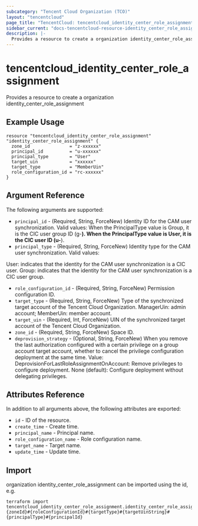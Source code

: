 ```yaml
---
subcategory: "Tencent Cloud Organization (TCO)"
layout: "tencentcloud"
page_title: "TencentCloud: tencentcloud_identity_center_role_assignment"
sidebar_current: "docs-tencentcloud-resource-identity_center_role_assignment"
description: |-
  Provides a resource to create a organization identity_center_role_assignment
---
```


# tencentcloud_identity_center_role_assignment

Provides a resource to create a organization identity_center_role_assignment

## Example Usage

```hcl
resource "tencentcloud_identity_center_role_assignment" "identity_center_role_assignment" {
  zone_id               = "z-xxxxxx"
  principal_id          = "u-xxxxxx"
  principal_type        = "User"
  target_uin            = "xxxxxx"
  target_type           = "MemberUin"
  role_configuration_id = "rc-xxxxxx"
}
```

## Argument Reference

The following arguments are supported:

* `principal_id` - (Required, String, ForceNew) Identity ID for the CAM user synchronization. Valid values:
When the PrincipalType value is Group, it is the CIC user group ID (g-********).
When the PrincipalType value is User, it is the CIC user ID (u-********).
* `principal_type` - (Required, String, ForceNew) Identity type for the CAM user synchronization. Valid values:

User: indicates that the identity for the CAM user synchronization is a CIC user.
Group: indicates that the identity for the CAM user synchronization is a CIC user group.
* `role_configuration_id` - (Required, String, ForceNew) Permission configuration ID.
* `target_type` - (Required, String, ForceNew) Type of the synchronized target account of the Tencent Cloud Organization. ManagerUin: admin account; MemberUin: member account.
* `target_uin` - (Required, Int, ForceNew) UIN of the synchronized target account of the Tencent Cloud Organization.
* `zone_id` - (Required, String, ForceNew) Space ID.
* `deprovision_strategy` - (Optional, String, ForceNew) When you remove the last authorization configured with a certain privilege on a group account target account, whether to cancel the privilege configuration deployment at the same time. Value: DeprovisionForLastRoleAssignmentOnAccount: Remove privileges to configure deployment. None (default): Configure deployment without delegating privileges.

## Attributes Reference

In addition to all arguments above, the following attributes are exported:

* `id` - ID of the resource.
* `create_time` - Create time.
* `principal_name` - Principal name.
* `role_configuration_name` - Role configuration name.
* `target_name` - Target name.
* `update_time` - Update time.



## Import

organization identity_center_role_assignment can be imported using the id, e.g.

```
terraform import tencentcloud_identity_center_role_assignment.identity_center_role_assignment {zoneId}#{roleConfigurationId}#{targetType}#{targetUinString}#{principalType}#{principalId}
```

